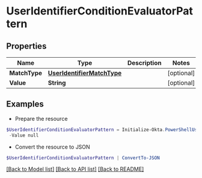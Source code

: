 # UserIdentifierConditionEvaluatorPattern
## Properties

Name | Type | Description | Notes
------------ | ------------- | ------------- | -------------
**MatchType** | [**UserIdentifierMatchType**](UserIdentifierMatchType.md) |  | [optional] 
**Value** | **String** |  | [optional] 

## Examples

- Prepare the resource
```powershell
$UserIdentifierConditionEvaluatorPattern = Initialize-Okta.PowerShellUserIdentifierConditionEvaluatorPattern  -MatchType null `
 -Value null
```

- Convert the resource to JSON
```powershell
$UserIdentifierConditionEvaluatorPattern | ConvertTo-JSON
```

[[Back to Model list]](../README.md#documentation-for-models) [[Back to API list]](../README.md#documentation-for-api-endpoints) [[Back to README]](../README.md)

